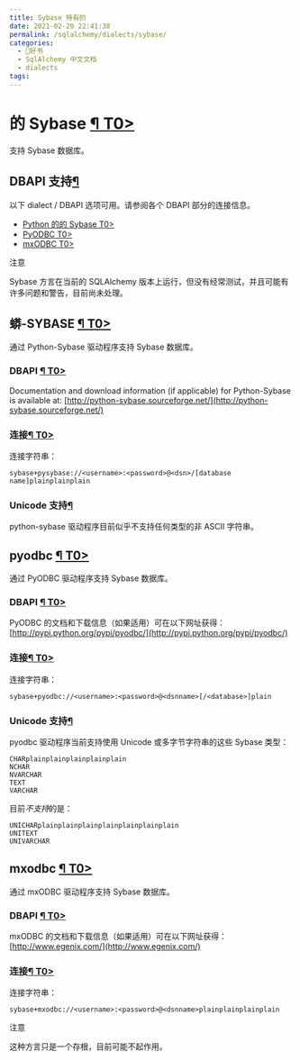 ```yaml
---
title: Sybase 特有的
date: 2021-02-20 22:41:38
permalink: /sqlalchemy/dialects/sybase/
categories:
  - 📖好书
  - SqlAlchemy 中文文档
  - dialects
tags:
---
```

的 Sybase [¶ T0\>](#module-sqlalchemy.dialects.sybase.base "Permalink to this headline")
=======================================================================================

支持 Sybase 数据库。

DBAPI 支持[¶](#dialect-sybase "Permalink to this headline")
----------------------------------------------------------

以下 dialect / DBAPI 选项可用。请参阅各个 DBAPI 部分的连接信息。

-   [Python 的的 Sybase T0\>](#module-sqlalchemy.dialects.sybase.pysybase)
-   [PyODBC T0\>](#module-sqlalchemy.dialects.sybase.pyodbc)
-   [mxODBC T0\>](#module-sqlalchemy.dialects.sybase.mxodbc)

注意

Sybase 方言在当前的 SQLAlchemy 版本上运行，但没有经常测试，并且可能有许多问题和警告，目前尚未处理。

蟒-SYBASE [¶ T0\>](#module-sqlalchemy.dialects.sybase.pysybase "Permalink to this headline")
--------------------------------------------------------------------------------------------

通过 Python-Sybase 驱动程序支持 Sybase 数据库。

### DBAPI [¶ T0\>](#dialect-sybase-pysybase-url "Permalink to this headline")

Documentation and download information (if applicable) for Python-Sybase
is available at:
[http://python-sybase.sourceforge.net/](http://python-sybase.sourceforge.net/)

### 连接[¶ T0\>](#dialect-sybase-pysybase-connect "Permalink to this headline")

连接字符串：

    sybase+pysybase://<username>:<password>@<dsn>/[database name]plainplainplain

### Unicode 支持[¶](#unicode-support "Permalink to this headline")

python-sybase 驱动程序目前似乎不支持任何类型的非 ASCII 字符串。

pyodbc [¶ T0\>](#module-sqlalchemy.dialects.sybase.pyodbc "Permalink to this headline")
---------------------------------------------------------------------------------------

通过 PyODBC 驱动程序支持 Sybase 数据库。

### DBAPI [¶ T0\>](#dialect-sybase-pyodbc-url "Permalink to this headline")

PyODBC 的文档和下载信息（如果适用）可在以下网址获得：[http://pypi.python.org/pypi/pyodbc/](http://pypi.python.org/pypi/pyodbc/)

### 连接[¶ T0\>](#dialect-sybase-pyodbc-connect "Permalink to this headline")

连接字符串：

    sybase+pyodbc://<username>:<password>@<dsnname>[/<database>]plain

### Unicode 支持[¶](#id1 "Permalink to this headline")

pyodbc 驱动程序当前支持使用 Unicode 或多字节字符串的这些 Sybase 类型：

    CHARplainplainplainplainplain
    NCHAR
    NVARCHAR
    TEXT
    VARCHAR

目前*不支持*的是：

    UNICHARplainplainplainplainplainplainplain
    UNITEXT
    UNIVARCHAR

mxodbc [¶ T0\>](#module-sqlalchemy.dialects.sybase.mxodbc "Permalink to this headline")
---------------------------------------------------------------------------------------

通过 mxODBC 驱动程序支持 Sybase 数据库。

### DBAPI [¶ T0\>](#dialect-sybase-mxodbc-url "Permalink to this headline")

mxODBC 的文档和下载信息（如果适用）可在以下网址获得：[http://www.egenix.com/](http://www.egenix.com/)

### 连接[¶ T0\>](#dialect-sybase-mxodbc-connect "Permalink to this headline")

连接字符串：

    sybase+mxodbc://<username>:<password>@<dsnname>plainplainplainplain

注意

这种方言只是一个存根，目前可能不起作用。
